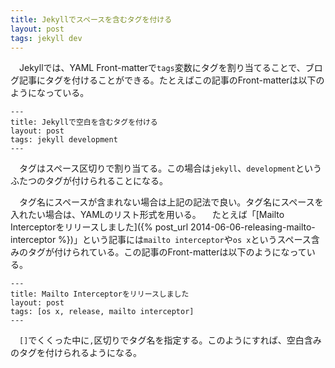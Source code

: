 ```yaml
---
title: Jekyllでスペースを含むタグを付ける
layout: post
tags: jekyll dev
---
```

　Jekyllでは、YAML Front-matterで`tags`変数にタグを割り当てることで、ブログ記事にタグを付けることができる。たとえばこの記事のFront-matterは以下のようになっている。

```
---
title: Jekyllで空白を含むタグを付ける
layout: post
tags: jekyll development
---
```

　タグはスペース区切りで割り当てる。この場合は`jekyll`、`development`というふたつのタグが付けられることになる。

　タグ名にスペースが含まれない場合は上記の記法で良い。タグ名にスペースを入れたい場合は、YAMLのリスト形式を用いる。
　たとえば「[Mailto Interceptorをリリースしました]({% post_url 2014-06-06-releasing-mailto-interceptor %})」という記事には`mailto interceptor`や`os x`というスペース含みのタグが付けられている。この記事のFront-matterは以下のようになっている。

```
---
title: Mailto Interceptorをリリースしました
layout: post
tags: [os x, release, mailto interceptor]
---
```

　`[]`でくくった中に`,`区切りでタグ名を指定する。このようにすれば、空白含みのタグを付けられるようになる。
